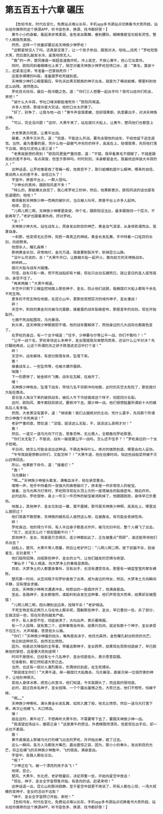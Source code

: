 # 第五百五十六章 碾压
        【告知书友，时代在变化，免费站点难以长存，手机app多书源站点切换看书大势所趋，站长给你推荐的这个换源APP，听书音色多、换源、找书都好使！】
       黄牛小小的身躯，看起来非常柔弱，金色发丝飘舞，垂到腰际，眼睛像是宝石般有灵性，整个人精致而美丽。
       然而，这样一个孩童却要迎击天神族少神罗屹！
       “这颗星球没人了吗，还真是没落了，让一个孩子参战，跟我对决，哈哈……找死！”罗屹短暂大笑，而后面孔越发冰冷，奚落地球无人。
       “轰”的一声，楚风像是一架超音速轰炸机，冲上高空，不放心黄牛，担心它出意外。
       同时，欧阳风斜着眼睛也上来了，隔空对着天神族少神罗屹狂喷口水，道：“黄毛，莫装十三，赶紧滚过来，爷准备一巴掌拍死你！”
       这是赤裸裸的叫板，准备跟罗屹死磕到底。
       天神族少神打心眼里膈应，早先派出黑天鹅族的神子出击，就是为了嘲讽蛤蟆，哪里料到他这么凶残，居然胜出。
       罗屹目光烁烁，最后一脸冷酷之色，道：“你们三人想要一起出手吗？我可以给你们机会，来吧！”
       “装什么大半蒜，爷吐口唾沫都能淹死你！”欧阳风喝道。
       许多人觉得，那或许是大实话，他的口水太厉害了。
       “好了，别争了，让我与他一战！”黄牛声音很柔嫩，但却很果断，执意要出手，对决天神族少神。
       “可以，完全没问题！”这时，大黑牛来了，站在腐烂大船上，让黄牛、楚风他们也都登上去。
       大老黑表示同意，让黄牛出战。
       接着，大黑牛又补充，道：“但是，不能这么开战，要先击毁他的战车，不给他留下逃生座驾。当然，最为重要的是，凭什么他一副傲气冲天的的样子，高高在上，轻慢我等，先将他打落下云端，摔在烂泥地上滚三滚！”
       “老黑就是想的周到！”欧阳风更是严重同意，道：“不错，我早看黄毛不顺眼了，不就是跟我长的差不多吗，有点英俊，但至于那样吗，时时刻刻，浑身都冒金光，我最烦这样装大半蒜的人！”
       这种话语，让罗屹像是吞了苍蝇一般，他真受不了，那只蛤蟆到底什么眼神，哪来的自信，竟说两人长的差不多，自信过头了！
       宇宙中，原兽平台上，一群人怪叫。
       “少神长的真帅，跟欧阳风差不多！”
       “特么的，那蛤蟆太自信了，我心疼罗屹三秒钟，然后，他果断表示，欧阳风说的话也是有些道理的，哈哈！”
       难得看到天神族少神一而再的被针对，当众被人叫号，原兽平台上许多人起哄。
       地球，昆仑。
       “儿啊儿啊二啊，天神族少神哪里英俊，帅个毛，跟欧阳没法比，最多跟我同一个层次，不能再夸了。”老驴也跟着凑热闹，挤对罗屹。
       “杀！”
       天神族少神大吼，站在战车上，周身发出刺目的神芒，黄金血气滚滚，从身体弥漫而出，笼罩自身。
       一刹那，他变得无比恐怖，宛若一尊真正的神祇，黄金长发乱舞，手中持着一口炫目的长剑，向前劈来。
       他想杀人，瞳孔森寒！
       那柄黄金长剑，异常绚烂，金光万道，简直要割裂天宇，斩掉昆仑山脉。
       “没什么可说的，杀！”大黑牛开口，让数艘大船一起开火，轰向前方的天神族战车。
       砰砰砰……
       腐烂大船与战车大碰撞。
       可惜，战车只有一辆，而不死战船却有十艘，现在只出动五艘而已，就让昔日的圣人座驾摇动，承受不住了。
       “再来两艘！”大黑牛喝道。
       半空中只剩下三艘监控地面上那些神子、圣女，防止他们逃脱，每艘腐烂大船上都有千余名不死生物。
       更多的不死生物在地面，在昆仑山中，更那些观想层次的域外神子、圣女激战！
       砰！
       天空中，刺目的黄金剑光被乌光震散，接着震的战车裂痕密布，那是昔年的旧创，现在开始裂开。
       七艘不死战船围攻，乌光暴涨。
       到头来，连天神族少神都狼狈不堪，他的战车要解体了，而他身边的几大战将也都面色变了。
       在罗屹的身边，有一个女子喊道：“住手，少神要与尔等公平一战，你们不敢吗？！”
       “公平一战个毛，罗屹率领这么多神子、圣女围猎我兄弟楚风而来，还谈什么公平对决？先打翻他再说，让这个所谓的天之骄子跌落进泥沼中打个滚！”
       砰！
       天空中，战车解体，有部分脱落车体，坠落下来。
       轰！
       接着战车上，一些坠饰等，也被大爆炸震碎。
       嗡隆！
       下一刻更惨了，秘金碎片飞舞，战车在瓦解，在崩开了。
       噗！
       天神族少神咳血，坠落下战车，带领几名干将俯冲向地面，此时的天空太危险了，那些腐烂大船在轰击。
       昔日圣人淘汰下来的破损战车，被后人牛下令给毁成这个样子，彻底四分五裂。
       这时，欧阳风、黄牛都跃跃欲试，要俯冲下去，跟少神一战，他们很想掂量所谓前十大的嫡系后人有多强。
       然而，大老黑没有罢手，道：“继续轰！我们占据绝对的主动，凭什么罢手，先将那个所谓的少神轰个半死再说！”
       老驴严重同意，赞叹道：“没错，就该这么无耻，不，就该这么英明才对！”
       轰！
       然后，一道又一道乌光向下打去，景象恐怖，无比慑人，全都轰向罗屹那里。
       “你们太无耻了，不是说，战车一破就要公平一战吗，怎么还不住手？！”罗屹身边的一个女子怒喝。
       平日间，她怎么可能会说出这种话，不屑去争辩什么，绝对的强势到底，哪里会向人妥协。
       “牛爷我就是想教训你们，又能怎样？！”大黑牛道，他在估摸时间，怕这些战船突然被不灭山召唤回去。
       所以，他果断下命令，道：“接着打！”
       “轰！”
       乌光爆射！
       “啊……”天神族少神披头散发，满嘴血沫子，他在承受重击。
       喀嚓一声，他手中持着的一张强大的画卷破烂了，原本是一件非常惊人的秘宝。
       接着，当乌光再次打来时，罗屹刚浮现在头顶上方的一座塔被击的裂痕密布，随后炸开。
       此时此际，罗屹很惨，身上一件又一件恐怖的秘宝被消耗掉了，他踉踉跄跄，身体早已负重伤。
       地面上，其他神子、圣女见到这一幕，莫不震撼，那可是天神族少神啊，高高在上，哪里这么狼狈过？
       他们简直不敢想象，天神族的嫡系后人居然这么惨，在被轰击，有可能会丢掉性命。
       砰！
       罗屹身边，他的得力干将，有人半边身子都差点炸开，被乌光扫中后，整个人横飞了出去。
       “完了，这还怎么打？想突围都不行！”
       其他神子、圣女，简直是万念俱灰，连少神都如此了，正在被重点“照顾”，谁还能带领他们杀出去？
       战船上，楚风、大黑牛等人商量，而后让老驴开口：“儿啊儿啊二啊，放下武器不杀，投诚者生，反抗者死！”
       他们临阵招降，动摇那些神子、圣女的士气，让他们越发的恐惧与绝望。
       “秦仙子！”有人喊道，向大梦净土的秦珞音救助。
       目前，大梦净土的人都置身事外，没有出手，也没有遭受攻击，那里有一辆蓝莹莹的辇车横陈。
       楚风第一时间，从空间瓶子将罗妙香放了出来，成为身边的侍女，然后，大梦净土方向瞬间平静，没有理会求援。
       远处，天神族少神再次遭遇冲击，他祭出的一座鼎炸开了，他满身是血。
       至此，各路神子、圣女都惶然，谁能料到会发生这种事，他们声势浩大而来，结果却反被围猎！
       “儿啊儿啊二啊，抱头蹲到这边来，投降不杀！”老驴喊话。
       不死生物足有近两万人马在地上厮杀呢，围剿那些神子、圣女，早已重创一些，杀了部分，生擒活捉一些，现在形势则越发严峻。
       终于，有人承受不住，彻底崩溃了，大叫出声，表示要降服。
       有一个人投降，就有第二个，这种事情会传染，结果片刻间，就足有数十个神子、圣女承受不住压力，大声喊着，愿意低头认输。
       “你们！”天神族少神霍的抬头，嘴角是血沫子，他目光森然，金色瞳孔射出刺目的光芒。
       他见到这种状况，自然无比愤怒。
       因为，他是这次降临的主导者，带着这群神子、圣女跨界，结果现在局势彻底崩了，早已脱离他的掌控，这是要大败到底啊！
       时间不是很长，已经有七十几名神子、圣女彻底低头，表示愿意臣服。
       任谁看到，都已然知道大势已去。
       当然，也还有一部分人激烈厮杀，负隅顽抗到底，在生死搏杀。
       “那就成全你们！”大黑牛道，用一艘腐烂大船轰击，乌光暴涨，直接灭掉一位很厉害的神子，让他形神俱灭。
       其他人身体冰寒，感觉心灰意冷，他们知道，今天栽跟头了，而且栽的很彻底。
       此时，超过百余名神子、圣女投降，一个个露出羞愧之色，大势已去，他们不想死，怕被干掉。
       “啊……”
       天神族少神嘶吼，满头黄金长发乱舞，如同入魔了般，他无比愤怒，然后一道乌光打落下来，再次让他横飞，大口喷血。
       嗖！
       就在这时，黄牛动了，不想再听大黑牛的，不需要等下去了，要跟天神族少神一战。
       “我渴望这场战斗，磨砺己身！”这是黄牛的想法，外表精致而漂亮，但是现在出手后，却一点也不柔弱。
       轰！
       黄牛直接追上那被乌光打的横飞出去的罗屹，并开始出拳，砸了过去。
       这么一瞬间，各方人马都张大嘴巴，露出震惊之容，因为，那小小的拳头，发出刺目的光芒，将正在横飞的天神族少神轰中，飞的很高，满身是血。
       宇宙中，各路人都在议论。
       “啊？”
       “少神正在飞，被一个漂亮的孩子击飞！”
       地球，昆仑。
       楚风、大黑牛、东北虎、老驴商量后，决定郑重一些，开始向星空中放话！
       “现在，神子、圣女全宇宙预售开始，有意向的话，赶紧来吧！”
       这种话语一出，昆仑山刹那间寂静，至于星空中就更不用说了，所有人都在心惊，一场大规模的卖神子、圣女的活动不远矣？
       “神子、圣女全宇宙预订开始，来吧！”
       【告知书友，时代在变化，免费站点难以长存，手机app多书源站点切换看书大势所趋，站长给你推荐的这个换源APP，听书音色多、换源、找书都好使！】